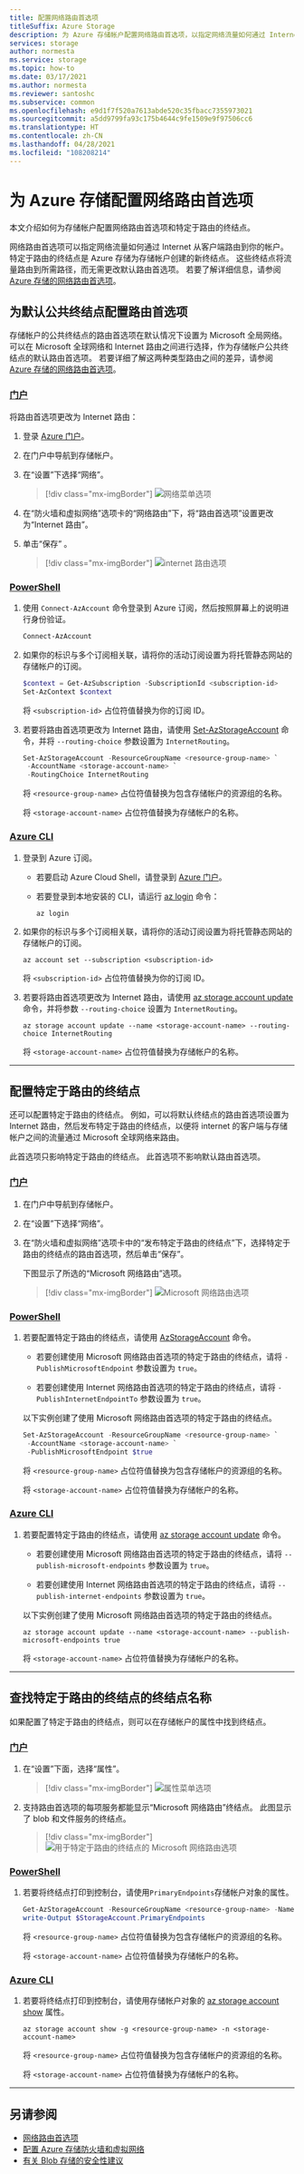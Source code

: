 ```yaml
---
title: 配置网络路由首选项
titleSuffix: Azure Storage
description: 为 Azure 存储帐户配置网络路由首选项，以指定网络流量如何通过 Internet 从客户端路由到你的帐户。
services: storage
author: normesta
ms.service: storage
ms.topic: how-to
ms.date: 03/17/2021
ms.author: normesta
ms.reviewer: santoshc
ms.subservice: common
ms.openlocfilehash: e9d1f7f520a7613abde520c35fbacc7355973021
ms.sourcegitcommit: a5dd9799fa93c175b4644c9fe1509e9f97506cc6
ms.translationtype: HT
ms.contentlocale: zh-CN
ms.lasthandoff: 04/28/2021
ms.locfileid: "108208214"
---
```

# <a name="configure-network-routing-preference-for-azure-storage"></a>为 Azure 存储配置网络路由首选项

本文介绍如何为存储帐户配置网络路由首选项和特定于路由的终结点。 

网络路由首选项可以指定网络流量如何通过 Internet 从客户端路由到你的帐户。 特定于路由的终结点是 Azure 存储为存储帐户创建的新终结点。 这些终结点将流量路由到所需路径，而无需更改默认路由首选项。 若要了解详细信息，请参阅[Azure 存储的网络路由首选项](network-routing-preference.md)。

## <a name="configure-the-routing-preference-for-the-default-public-endpoint"></a>为默认公共终结点配置路由首选项

存储帐户的公共终结点的路由首选项在默认情况下设置为 Microsoft 全局网络。 可以在 Microsoft 全球网络和 Internet 路由之间进行选择，作为存储帐户公共终结点的默认路由首选项。 若要详细了解这两种类型路由之间的差异，请参阅 [Azure 存储的网络路由首选项](network-routing-preference.md)。 

### <a name="portal"></a>[门户](#tab/azure-portal)

将路由首选项更改为 Internet 路由：

1. 登录 [Azure 门户](https://portal.azure.com)。

2. 在门户中导航到存储帐户。

3. 在“设置”下选择“网络”。 

    > [!div class="mx-imgBorder"]
    > ![网络菜单选项](./media/configure-network-routing-preference/networking-option.png)

4.  在“防火墙和虚拟网络”选项卡的“网络路由”下，将“路由首选项”设置更改为“Internet 路由”。

5.  单击“保存” 。

    > [!div class="mx-imgBorder"]
    > ![internet 路由选项](./media/configure-network-routing-preference/internet-routing-option.png)

### <a name="powershell"></a>[PowerShell](#tab/azure-powershell)

1. 使用 `Connect-AzAccount` 命令登录到 Azure 订阅，然后按照屏幕上的说明进行身份验证。

   ```powershell
   Connect-AzAccount
   ```

2. 如果你的标识与多个订阅相关联，请将你的活动订阅设置为将托管静态网站的存储帐户的订阅。

   ```powershell
   $context = Get-AzSubscription -SubscriptionId <subscription-id>
   Set-AzContext $context
   ```

   将 `<subscription-id>` 占位符值替换为你的订阅 ID。

3. 若要将路由首选项更改为 Internet 路由，请使用 [Set-AzStorageAccount](/powershell/module/az.storage/set-azstorageaccount) 命令，并将 `--routing-choice` 参数设置为 `InternetRouting`。

   ```powershell
   Set-AzStorageAccount -ResourceGroupName <resource-group-name> `
    -AccountName <storage-account-name> `
    -RoutingChoice InternetRouting
   ```

   将 `<resource-group-name>` 占位符值替换为包含存储帐户的资源组的名称。

   将 `<storage-account-name>` 占位符值替换为存储帐户的名称。

### <a name="azure-cli"></a>[Azure CLI](#tab/azure-cli)

1. 登录到 Azure 订阅。

   - 若要启动 Azure Cloud Shell，请登录到 [Azure 门户](https://portal.azure.com)。

   - 若要登录到本地安装的 CLI，请运行 [az login](/cli/azure/reference-index#az_login) 命令：

     ```azurecli
     az login
     ```
2. 如果你的标识与多个订阅相关联，请将你的活动订阅设置为将托管静态网站的存储帐户的订阅。

   ```azurecli
   az account set --subscription <subscription-id>
   ```

   将 `<subscription-id>` 占位符值替换为你的订阅 ID。

3. 若要将路由首选项更改为 Internet 路由，请使用 [az storage account update](/cli/azure/storage/account#az_storage_account_update) 命令，并将参数 `--routing-choice` 设置为 `InternetRouting`。

   ```azurecli
   az storage account update --name <storage-account-name> --routing-choice InternetRouting
   ```

   将 `<storage-account-name>` 占位符值替换为存储帐户的名称。

---

## <a name="configure-a-route-specific-endpoint"></a>配置特定于路由的终结点

还可以配置特定于路由的终结点。 例如，可以将默认终结点的路由首选项设置为 Internet 路由，然后发布特定于路由的终结点，以便将 internet 的客户端与存储帐户之间的流量通过 Microsoft 全球网络来路由。

此首选项只影响特定于路由的终结点。 此首选项不影响默认路由首选项。  

### <a name="portal"></a>[门户](#tab/azure-portal)

1.  在门户中导航到存储帐户。

2.  在“设置”下选择“网络”。 

3.  在“防火墙和虚拟网络”选项卡中的“发布特定于路由的终结点”下，选择特定于路由的终结点的路由首选项，然后单击“保存”。

    下图显示了所选的“Microsoft 网络路由”选项。

    > [!div class="mx-imgBorder"]
    > ![Microsoft 网络路由选项](./media/configure-network-routing-preference/microsoft-network-routing-option.png)

### <a name="powershell"></a>[PowerShell](#tab/azure-powershell)

1. 若要配置特定于路由的终结点，请使用 [AzStorageAccount](/powershell/module/az.storage/set-azstorageaccount) 命令。 

   - 若要创建使用 Microsoft 网络路由首选项的特定于路由的终结点，请将 `-PublishMicrosoftEndpoint` 参数设置为 `true`。 

   - 若要创建使用 Internet 网络路由首选项的特定于路由的终结点，请将 `-PublishInternetEndpointTo` 参数设置为 `true`。  

   以下实例创建了使用 Microsoft 网络路由首选项的特定于路由的终结点。

   ```powershell
   Set-AzStorageAccount -ResourceGroupName <resource-group-name> `
    -AccountName <storage-account-name> `
    -PublishMicrosoftEndpoint $true
   ```

   将 `<resource-group-name>` 占位符值替换为包含存储帐户的资源组的名称。

   将 `<storage-account-name>` 占位符值替换为存储帐户的名称。

### <a name="azure-cli"></a>[Azure CLI](#tab/azure-cli)

1. 若要配置特定于路由的终结点，请使用 [az storage account update](/cli/azure/storage/account#az_storage_account_update) 命令。 

   - 若要创建使用 Microsoft 网络路由首选项的特定于路由的终结点，请将 `--publish-microsoft-endpoints` 参数设置为 `true`。 

   - 若要创建使用 Internet 网络路由首选项的特定于路由的终结点，请将 `--publish-internet-endpoints` 参数设置为 `true`。  

   以下实例创建了使用 Microsoft 网络路由首选项的特定于路由的终结点。

   ```azurecli
   az storage account update --name <storage-account-name> --publish-microsoft-endpoints true
   ```

   将 `<storage-account-name>` 占位符值替换为存储帐户的名称。

---

## <a name="find-the-endpoint-name-for-a-route-specific-endpoint"></a>查找特定于路由的终结点的终结点名称

如果配置了特定于路由的终结点，则可以在存储帐户的属性中找到终结点。

### <a name="portal"></a>[门户](#tab/azure-portal)

1.  在“设置”下面，选择“属性”。

    > [!div class="mx-imgBorder"]
    > ![属性菜单选项](./media/configure-network-routing-preference/properties.png)

2.  支持路由首选项的每项服务都能显示“Microsoft 网络路由”终结点。 此图显示了 blob 和文件服务的终结点。

    > [!div class="mx-imgBorder"]
    > ![用于特定于路由的终结点的 Microsoft 网络路由选项](./media/configure-network-routing-preference/routing-url.png)

### <a name="powershell"></a>[PowerShell](#tab/azure-powershell)

1. 若要将终结点打印到控制台，请使用`PrimaryEndpoints`存储帐户对象的属性。

   ```powershell
   Get-AzStorageAccount -ResourceGroupName <resource-group-name> -Name <storage-account-name>
   write-Output $StorageAccount.PrimaryEndpoints
   ```

   将 `<resource-group-name>` 占位符值替换为包含存储帐户的资源组的名称。

   将 `<storage-account-name>` 占位符值替换为存储帐户的名称。

### <a name="azure-cli"></a>[Azure CLI](#tab/azure-cli)

1. 若要将终结点打印到控制台，请使用存储帐户对象的 [az storage account show](/cli/azure/storage/account#az_storage_account_show) 属性。

   ```azurecli
   az storage account show -g <resource-group-name> -n <storage-account-name>
   ```

   将 `<resource-group-name>` 占位符值替换为包含存储帐户的资源组的名称。

   将 `<storage-account-name>` 占位符值替换为存储帐户的名称。

---

## <a name="see-also"></a>另请参阅

- [网络路由首选项](network-routing-preference.md)
- [配置 Azure 存储防火墙和虚拟网络](storage-network-security.md)
- [有关 Blob 存储的安全性建议](../blobs/security-recommendations.md)
